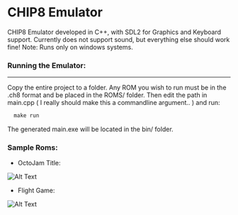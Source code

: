 # CHIP8 Emulator

CHIP8 Emulator developed in C++, with SDL2 for Graphics and Keyboard support. Currently does not support sound, but everything else should work fine! Note: Runs only on windows systems.

### Running the Emulator:
----------------------
Copy the entire project to a folder. Any ROM you wish to run must be in the .ch8 format and be placed in the ROMS/ folder. Then edit the path in main.cpp ( I really should make this a commandline argument.. ) and run:

```cpp
  make run  
```
The generated main.exe will be located in the bin/ folder.

### Sample Roms:
- OctoJam Title:

![Alt Text](https://media.giphy.com/media/xYPBKti7x4O7sqBXWH/giphy.gif)

- Flight Game:

![Alt Text](https://media.giphy.com/media/v1.Y2lkPTc5MGI3NjExZm9sN3h0OG1nZzhuM3VicHRzNjBsMXo4Z3U4dWlkbzg0NjY1cXRyZyZlcD12MV9pbnRlcm5hbF9naWZfYnlfaWQmY3Q9Zw/SaEnwPJvTCdzXfOA8D/giphy.gif)
